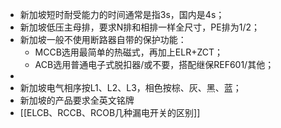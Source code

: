 - 新加坡短时耐受能力的时间通常是指3s，国内是4s；
- 新加坡低压主母排，要求N排和相排一样全尺寸，PE排为1/2；
- 新加坡一般不使用断路器自带的保护功能：
	- MCCB选用最简单的热磁式，再加上ELR+ZCT；
	- ACB选用普通电子式脱扣器/或不要，搭配继保REF601/其他；
-
- 新加坡电气相序按L1、L2、L3，相色按棕、灰、黑、蓝；
- 新加坡的产品要求全英文铭牌
- [[ELCB、RCCB、RCOB几种漏电开关的区别]]